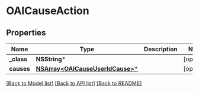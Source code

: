 # OAICauseAction

## Properties
Name | Type | Description | Notes
------------ | ------------- | ------------- | -------------
**_class** | **NSString*** |  | [optional] 
**causes** | [**NSArray&lt;OAICauseUserIdCause&gt;***](OAICauseUserIdCause.md) |  | [optional] 

[[Back to Model list]](../README.md#documentation-for-models) [[Back to API list]](../README.md#documentation-for-api-endpoints) [[Back to README]](../README.md)


